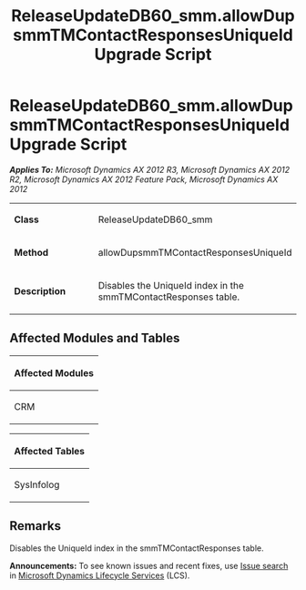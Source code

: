 ﻿---
title: ReleaseUpdateDB60_smm.allowDupsmmTMContactResponsesUniqueId Upgrade Script
TOCTitle: ReleaseUpdateDB60_smm.allowDupsmmTMContactResponsesUniqueId Upgrade Script
ms:assetid: b9f6515c-3e7e-d139-0141-63341efeba8a
ms:mtpsurl: https://msdn.microsoft.com/en-us/library/JJ737121(v=AX.60)
ms:contentKeyID: 49710802
ms.date: 05/18/2015
mtps_version: v=AX.60
---

# ReleaseUpdateDB60\_smm.allowDupsmmTMContactResponsesUniqueId Upgrade Script 


_**Applies To:** Microsoft Dynamics AX 2012 R3, Microsoft Dynamics AX 2012 R2, Microsoft Dynamics AX 2012 Feature Pack, Microsoft Dynamics AX 2012_

<table>
<colgroup>
<col style="width: 50%" />
<col style="width: 50%" />
</colgroup>
<tbody>
<tr class="odd">
<td><p><strong>Class</strong></p></td>
<td><p>ReleaseUpdateDB60_smm</p></td>
</tr>
<tr class="even">
<td><p><strong>Method</strong></p></td>
<td><p>allowDupsmmTMContactResponsesUniqueId</p></td>
</tr>
<tr class="odd">
<td><p><strong>Description</strong></p></td>
<td><p>Disables the UniqueId index in the smmTMContactResponses table.</p></td>
</tr>
</tbody>
</table>


## Affected Modules and Tables

<table>
<colgroup>
<col style="width: 100%" />
</colgroup>
<thead>
<tr class="header">
<th><p>Affected Modules</p></th>
</tr>
</thead>
<tbody>
<tr class="odd">
<td><p>CRM</p></td>
</tr>
</tbody>
</table>


<table>
<colgroup>
<col style="width: 100%" />
</colgroup>
<thead>
<tr class="header">
<th><p>Affected Tables</p></th>
</tr>
</thead>
<tbody>
<tr class="odd">
<td><p>SysInfolog</p></td>
</tr>
</tbody>
</table>


## Remarks

Disables the UniqueId index in the smmTMContactResponses table.

  
**Announcements:** To see known issues and recent fixes, use [Issue search](http://go.microsoft.com/fwlink/?linkid=389258) in [Microsoft Dynamics Lifecycle Services](http://go.microsoft.com/fwlink/?linkid=306505) (LCS).


